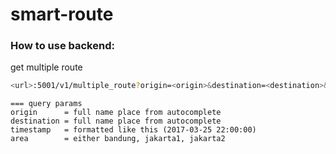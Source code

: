 # smart-route


### How to use backend: 
get multiple route
```sh
<url>:5001/v1/multiple_route?origin=<origin>&destination=<destination>&timestamp=<timestamp>&area=<area>
```

```
=== query params
origin      = full name place from autocomplete
destination = full name place from autocomplete
timestamp   = formatted like this (2017-03-25 22:00:00)
area        = either bandung, jakarta1, jakarta2
```